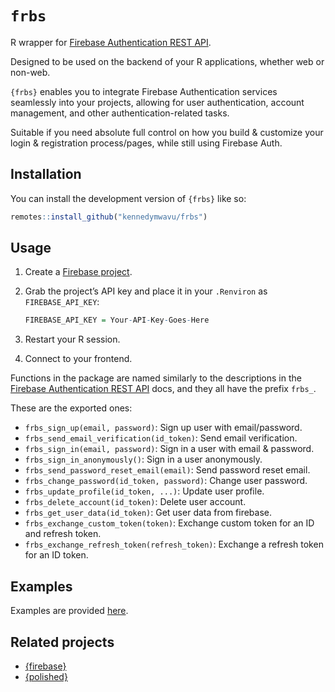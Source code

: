 
<!-- README.md is generated from README.Rmd. Please edit that file -->

# `frbs`

<!-- badges: start -->
<!-- badges: end -->

R wrapper for [Firebase Authentication REST
API](https://firebase.google.com/docs/reference/rest/auth).

Designed to be used on the backend of your R applications, whether web
or non-web.

`{frbs}` enables you to integrate Firebase Authentication services
seamlessly into your projects, allowing for user authentication, account
management, and other authentication-related tasks.

Suitable if you need absolute full control on how you build & customize
your login & registration process/pages, while still using Firebase
Auth.

## Installation

You can install the development version of `{frbs}` like so:

``` r
remotes::install_github("kennedymwavu/frbs")
```

## Usage

1.  Create a [Firebase project](https://console.firebase.google.com/).

2.  Grab the project’s API key and place it in your `.Renviron` as
    `FIREBASE_API_KEY`:

    ``` r
    FIREBASE_API_KEY = Your-API-Key-Goes-Here
    ```

3.  Restart your R session.

4.  Connect to your frontend.

Functions in the package are named similarly to the descriptions in the
[Firebase Authentication REST
API](https://firebase.google.com/docs/reference/rest/auth) docs, and
they all have the prefix `frbs_`.

These are the exported ones:

- `frbs_sign_up(email, password)`: Sign up user with email/password.
- `frbs_send_email_verification(id_token)`: Send email verification.
- `frbs_sign_in(email, password)`: Sign in a user with email & password.
- `frbs_sign_in_anonymously()`: Sign in a user anonymously.
- `frbs_send_password_reset_email(email)`: Send password reset email.
- `frbs_change_password(id_token, password)`: Change user password.
- `frbs_update_profile(id_token, ...)`: Update user profile.
- `frbs_delete_account(id_token)`: Delete user account.
- `frbs_get_user_data(id_token)`: Get user data from firebase.
- `frbs_exchange_custom_token(token)`: Exchange custom token for an ID
  and refresh token.
- `frbs_exchange_refresh_token(refresh_token)`: Exchange a refresh token
  for an ID token.

## Examples

Examples are provided
[here](https://github.com/kennedymwavu/frbs-examples).

## Related projects

- [{firebase}](https://github.com/JohnCoene/firebase)
- [{polished}](https://github.com/Tychobra/polished)
